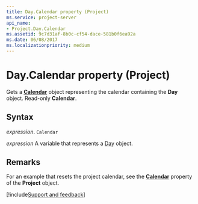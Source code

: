 ```yaml
---
title: Day.Calendar property (Project)
ms.service: project-server
api_name:
- Project.Day.Calendar
ms.assetid: 9c7d31af-8b0c-cf54-dace-581b0f6ea92a
ms.date: 06/08/2017
ms.localizationpriority: medium
---
```



# Day.Calendar property (Project)

Gets a **[Calendar](Project.Calendar.md)** object representing the calendar containing the **Day** object. Read-only **Calendar**.


## Syntax

_expression_. `Calendar`

_expression_ A variable that represents a [Day](./Project.Day.md) object.


## Remarks

For an example that resets the project calendar, see the **[Calendar](Project.Project.Calendar.md)** property of the **Project** object.

[!include[Support and feedback](~/includes/feedback-boilerplate.md)]